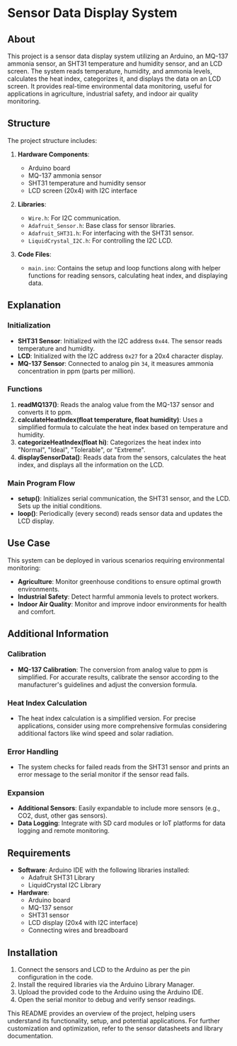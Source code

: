 # Sensor Data Display System

## About

This project is a sensor data display system utilizing an Arduino, an MQ-137 ammonia sensor, an SHT31 temperature and humidity sensor, and an LCD screen. The system reads temperature, humidity, and ammonia levels, calculates the heat index, categorizes it, and displays the data on an LCD screen. It provides real-time environmental data monitoring, useful for applications in agriculture, industrial safety, and indoor air quality monitoring.

## Structure

The project structure includes:

1. **Hardware Components**:
   - Arduino board
   - MQ-137 ammonia sensor
   - SHT31 temperature and humidity sensor
   - LCD screen (20x4) with I2C interface

2. **Libraries**:
   - `Wire.h`: For I2C communication.
   - `Adafruit_Sensor.h`: Base class for sensor libraries.
   - `Adafruit_SHT31.h`: For interfacing with the SHT31 sensor.
   - `LiquidCrystal_I2C.h`: For controlling the I2C LCD.

3. **Code Files**:
   - `main.ino`: Contains the setup and loop functions along with helper functions for reading sensors, calculating heat index, and displaying data.

## Explanation

### Initialization

- **SHT31 Sensor**: Initialized with the I2C address `0x44`. The sensor reads temperature and humidity.
- **LCD**: Initialized with the I2C address `0x27` for a 20x4 character display.
- **MQ-137 Sensor**: Connected to analog pin `34`, it measures ammonia concentration in ppm (parts per million).

### Functions

1. **readMQ137()**: Reads the analog value from the MQ-137 sensor and converts it to ppm.
2. **calculateHeatIndex(float temperature, float humidity)**: Uses a simplified formula to calculate the heat index based on temperature and humidity.
3. **categorizeHeatIndex(float hi)**: Categorizes the heat index into "Normal", "Ideal", "Tolerable", or "Extreme".
4. **displaySensorData()**: Reads data from the sensors, calculates the heat index, and displays all the information on the LCD.

### Main Program Flow

- **setup()**: Initializes serial communication, the SHT31 sensor, and the LCD. Sets up the initial conditions.
- **loop()**: Periodically (every second) reads sensor data and updates the LCD display.

## Use Case

This system can be deployed in various scenarios requiring environmental monitoring:
- **Agriculture**: Monitor greenhouse conditions to ensure optimal growth environments.
- **Industrial Safety**: Detect harmful ammonia levels to protect workers.
- **Indoor Air Quality**: Monitor and improve indoor environments for health and comfort.

## Additional Information

### Calibration

- **MQ-137 Calibration**: The conversion from analog value to ppm is simplified. For accurate results, calibrate the sensor according to the manufacturer's guidelines and adjust the conversion formula.

### Heat Index Calculation

- The heat index calculation is a simplified version. For precise applications, consider using more comprehensive formulas considering additional factors like wind speed and solar radiation.

### Error Handling

- The system checks for failed reads from the SHT31 sensor and prints an error message to the serial monitor if the sensor read fails.

### Expansion

- **Additional Sensors**: Easily expandable to include more sensors (e.g., CO2, dust, other gas sensors).
- **Data Logging**: Integrate with SD card modules or IoT platforms for data logging and remote monitoring.

## Requirements

- **Software**: Arduino IDE with the following libraries installed:
  - Adafruit SHT31 Library
  - LiquidCrystal I2C Library
- **Hardware**:
  - Arduino board
  - MQ-137 sensor
  - SHT31 sensor
  - LCD display (20x4 with I2C interface)
  - Connecting wires and breadboard

## Installation

1. Connect the sensors and LCD to the Arduino as per the pin configuration in the code.
2. Install the required libraries via the Arduino Library Manager.
3. Upload the provided code to the Arduino using the Arduino IDE.
4. Open the serial monitor to debug and verify sensor readings.

This README provides an overview of the project, helping users understand its functionality, setup, and potential applications. For further customization and optimization, refer to the sensor datasheets and library documentation.
